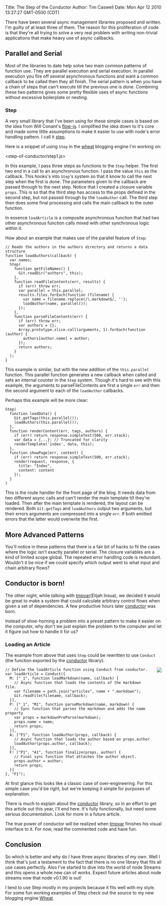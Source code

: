 Title: The Step of the Conductor
Author: Tim Caswell
Date: Mon Apr 12 2010 13:27:27 GMT-0500 (CDT)

There have been several async management libraries proposed and written.  I'm guilty of at least three of them.  The reason for this proliferation of code is that they're all trying to solve a very real problem with writing non-trivial applications that make heavy use of async callbacks.

## Parallel and Serial

Most of the libraries to date help solve two main common patterns of function use.  They are parallel execution and serial execution.  In parallel execution you fire off several asynchronous functions and want a common callback to be called then they all finish.  The serial pattern is when you have a chain of steps that can't execute till the previous one is done.  Combining these two patterns gives some pretty flexible uses of async functions without excessive boilerplate or nesting.

### Step

A very small library that I've been using for these simple cases is based on the idea from Will Conant's [flow-js][].  I simplified the idea down to it's core and made some little assumptions to make it easier to use with node's error handling pattern.  I call it [step][].  

Here is a snippet of using `Step` in the [wheat][] blogging engine I'm working on:

<step-of-conductor/step1.js>

In this example, I pass three steps as functions to the `Step` helper.  The first two end in a call to an asynchronous function.  I pass the value `this` as the callback.  This hooks's into `Step`'s system so that it know to call the next step when the first is done.  The parameters given to the callback are passed through to the next step.  Notice that I created a closure variable `props`.  This is so that the third step has access to the props defined in the second step, but not passed through by the `loadAuthor` call.  The third step then does some final processing and calls the main callback to the outer function.

In essence `loadArticle` is a composite asynchronous function that had two other asynchronous function calls mixed with other synchronous logic within it.  

How about an example that makes use of the parallel feature of `Step`:

    // Reads the authors in the authors directory and returns a data structure
    function loadAuthors(callback) {
      var names;
      Step(
        function getFileNames() {
          Git.readDir("authors", this);
        },
        function readFileContents(err, results) {
          if (err) throw err;
          var parallel = this.parallel;
          results.files.forEach(function (filename) {
            var name = filename.replace(/\.markdown$/, '');
            loadAuthor(name, parallel());
          });
        },
        function parseFileContents(err) {
          if (err) throw err;
          var authors = {};
          Array.prototype.slice.call(arguments, 1).forEach(function (author) {
            authors[author.name] = author;
          });
          return authors;
        }
      );
    }

This example is similar, but with the new addition of the `this.parallel` function.  This parallel function generates a new callback when called and sets an internal counter in the `Step` system.  Though it's hard to see with this example, the arguments to parseFileContents are first a single `err` and then the second argument to each of the `loadAuthor` callbacks.

Perhaps this example will be more clear:

    Step(
      function loadData() {
        Git.getTags(this.parallel());
        loadAuthors(this.parallel());
      },
      function renderContent(err, tags, authors) {
        if (err) return response.simpleText(500, err.stack);
        var data = {...}; // Truncated for clarity
        renderTemplate('index', data, this);
      },
      function showPage(err, content) {
        if (err) return response.simpleText(500, err.stack);
        render(request, response, {
          title: "Index",
          content: content
        });  
      }
    )

This is the route handler for the front page of the blog.  It needs data from two different async calls and can't render the main template till they're loaded.  Then after the main template is rendered, the layout can be rendered.  Both `Git.getTags` and `loadAuthors` output two arguments, but their errors arguments are compressed into a single `err`.  If both emitted errors that the latter would overwrite the first.

## More Advanced Patterns

You'll notice in these patterns that there is a fair bit of hacks to fit the cases where the logic isn't exactly parallel or serial.  The closure variables are a kind of limited scope global.  The repeated error handling code is redundant.  Wouldn't it be nice if we could specify which output went to what input and chain arbitrary flows?

## Conductor is born!

The other night, while talking with [tmpvar][](Elijah Insua), we decided it would be great to make a system that could calculate arbitrary control flows when given a set of dependencies.  A few productive hours later [conductor][] was born.

Instead of shoe-horning a problem into a preset pattern to make it easier on the computer, why don't we just explain the problem to the computer and let it figure out how to handle it for us?

### Loading an Article

The example from above that uses `Step` could be rewritten to use `Conduct` (the function exported by the [conductor][] library):

<img src="step-of-conductor/example1.dot" style="float:right;margin:0 0 10px 10px" />

    // Define the loadArticle function using Conduct from conductor.
    var loadArticle = Conduct({
      M: ["_1", function loadMarkdown(name, callback) {
        // Async function that loads the contents of the markdown file.
        var filename = path.join("articles", name + ".markdown");
        Git.readFile(filename, callback);
      }],
      P: ["_1", "M1", function parseMarkdown(name, markdown) {
        // Sync function that parses the markdown and adds the name property
        var props = markdownPreParse(markdown);
        props.name = name;
        return props;
      }],
      A: ["P1", function loadAuthor(props, callback) {
        // Async function that loads the author based on props.author
        loadAuthor(props.author, callback);
      }],
      F: ["P1", "A1", function finalize(props, author) {
        // Final sync function that attaches the author object.
        props.author = author;
        return props;
      }]
    }, "F1");


At first glance this looks like a classic case of over-engineering.  For this simple case you'd be right, but we're keeping it simple for purposes of explanation.

There is much to explain about the [conductor][] library, so in an effort to get this article out this year, I'll end here.  It's fully functionally, but need some serious documentation.  Look for more in a future article.

The true power of conductor will be realized when [tmpvar][] finishes his visual interface to it.  For now, read the commented code and have fun.

## Conclusion

So which is better and why do I have three async libraries of my own.  Well I think that's just a testament to the fact that there is no one library that fits all use cases perfectly. Also I've started to dive into the world of node Streams and this opens a whole new can of works.  Expect future articles about node streams now that node v0.1.90 is out!

I tend to use Step mostly in my projects because it fits well with my style.  For some fun working examples of Step check out the source to my new blogging engine [Wheat][].


[conductor]: http://github.com/creationix/conductor
[tmpvar]: http://github.com/tmpvar
[wheat]: http://github.com/creationix/wheat
[step]: http://github.com/creationix/experiments/blob/master/step.js
[flow-js]: http://github.com/willconant/flow-js

